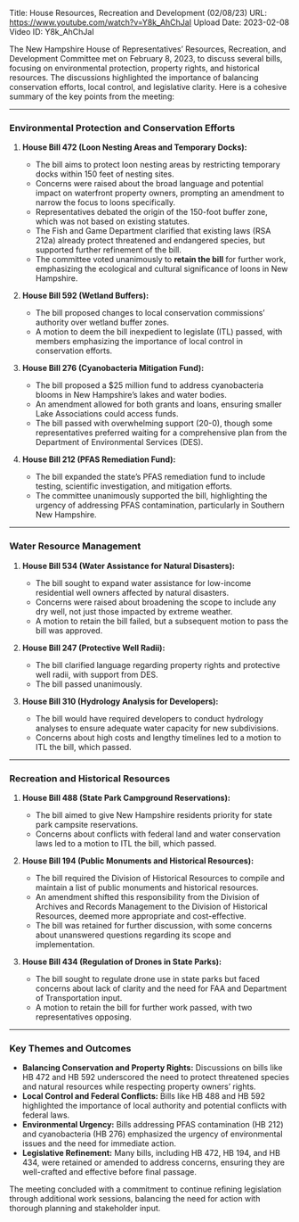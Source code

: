 Title: House Resources, Recreation and Development (02/08/23)
URL: https://www.youtube.com/watch?v=Y8k_AhChJaI
Upload Date: 2023-02-08
Video ID: Y8k_AhChJaI

The New Hampshire House of Representatives’ Resources, Recreation, and Development Committee met on February 8, 2023, to discuss several bills, focusing on environmental protection, property rights, and historical resources. The discussions highlighted the importance of balancing conservation efforts, local control, and legislative clarity. Here is a cohesive summary of the key points from the meeting:

---

### **Environmental Protection and Conservation Efforts**

1. **House Bill 472 (Loon Nesting Areas and Temporary Docks):**  
   - The bill aims to protect loon nesting areas by restricting temporary docks within 150 feet of nesting sites.  
   - Concerns were raised about the broad language and potential impact on waterfront property owners, prompting an amendment to narrow the focus to loons specifically.  
   - Representatives debated the origin of the 150-foot buffer zone, which was not based on existing statutes.  
   - The Fish and Game Department clarified that existing laws (RSA 212a) already protect threatened and endangered species, but supported further refinement of the bill.  
   - The committee voted unanimously to **retain the bill** for further work, emphasizing the ecological and cultural significance of loons in New Hampshire.  

2. **House Bill 592 (Wetland Buffers):**  
   - The bill proposed changes to local conservation commissions’ authority over wetland buffer zones.  
   - A motion to deem the bill inexpedient to legislate (ITL) passed, with members emphasizing the importance of local control in conservation efforts.  

3. **House Bill 276 (Cyanobacteria Mitigation Fund):**  
   - The bill proposed a $25 million fund to address cyanobacteria blooms in New Hampshire’s lakes and water bodies.  
   - An amendment allowed for both grants and loans, ensuring smaller Lake Associations could access funds.  
   - The bill passed with overwhelming support (20-0), though some representatives preferred waiting for a comprehensive plan from the Department of Environmental Services (DES).  

4. **House Bill 212 (PFAS Remediation Fund):**  
   - The bill expanded the state’s PFAS remediation fund to include testing, scientific investigation, and mitigation efforts.  
   - The committee unanimously supported the bill, highlighting the urgency of addressing PFAS contamination, particularly in Southern New Hampshire.  

---

### **Water Resource Management**

1. **House Bill 534 (Water Assistance for Natural Disasters):**  
   - The bill sought to expand water assistance for low-income residential well owners affected by natural disasters.  
   - Concerns were raised about broadening the scope to include any dry well, not just those impacted by extreme weather.  
   - A motion to retain the bill failed, but a subsequent motion to pass the bill was approved.  

2. **House Bill 247 (Protective Well Radii):**  
   - The bill clarified language regarding property rights and protective well radii, with support from DES.  
   - The bill passed unanimously.  

3. **House Bill 310 (Hydrology Analysis for Developers):**  
   - The bill would have required developers to conduct hydrology analyses to ensure adequate water capacity for new subdivisions.  
   - Concerns about high costs and lengthy timelines led to a motion to ITL the bill, which passed.  

---

### **Recreation and Historical Resources**

1. **House Bill 488 (State Park Campground Reservations):**  
   - The bill aimed to give New Hampshire residents priority for state park campsite reservations.  
   - Concerns about conflicts with federal land and water conservation laws led to a motion to ITL the bill, which passed.  

2. **House Bill 194 (Public Monuments and Historical Resources):**  
   - The bill required the Division of Historical Resources to compile and maintain a list of public monuments and historical resources.  
   - An amendment shifted this responsibility from the Division of Archives and Records Management to the Division of Historical Resources, deemed more appropriate and cost-effective.  
   - The bill was retained for further discussion, with some concerns about unanswered questions regarding its scope and implementation.  

3. **House Bill 434 (Regulation of Drones in State Parks):**  
   - The bill sought to regulate drone use in state parks but faced concerns about lack of clarity and the need for FAA and Department of Transportation input.  
   - A motion to retain the bill for further work passed, with two representatives opposing.  

---

### **Key Themes and Outcomes**

- **Balancing Conservation and Property Rights:** Discussions on bills like HB 472 and HB 592 underscored the need to protect threatened species and natural resources while respecting property owners’ rights.  
- **Local Control and Federal Conflicts:** Bills like HB 488 and HB 592 highlighted the importance of local authority and potential conflicts with federal laws.  
- **Environmental Urgency:** Bills addressing PFAS contamination (HB 212) and cyanobacteria (HB 276) emphasized the urgency of environmental issues and the need for immediate action.  
- **Legislative Refinement:** Many bills, including HB 472, HB 194, and HB 434, were retained or amended to address concerns, ensuring they are well-crafted and effective before final passage.  

The meeting concluded with a commitment to continue refining legislation through additional work sessions, balancing the need for action with thorough planning and stakeholder input.